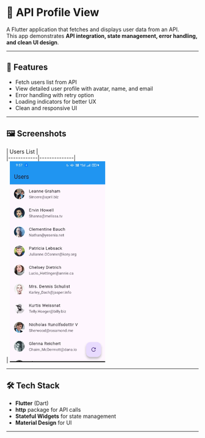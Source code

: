 # 📱 API Profile View  

A Flutter application that fetches and displays user data from an API.  
This app demonstrates **API integration, state management, error handling, and clean UI design**.  

---

## 🚀 Features  
- Fetch users list from API  
- View detailed user profile with avatar, name, and email  
- Error handling with retry option  
- Loading indicators for better UX  
- Clean and responsive UI  

---

## 🖼️ Screenshots  

| Users List |  
|------------|--------------|  
| <img src="https://raw.githubusercontent.com/tehreemamir123/DevelopersHub_internship_project_4/a2fc23bf8d3a5c9f4aeb75d6227b6c8a366d1891/Screenshot%202025-09-08%20095627.png" width="250"> 

---

## 🛠️ Tech Stack  
- **Flutter** (Dart)  
- **http** package for API calls  
- **Stateful Widgets** for state management  
- **Material Design** for UI  

---

